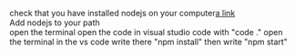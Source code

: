 check that you have installed nodejs on your computer[a link](https://www.google.com/)
 <br /> Add nodejs to your path <br hi/> 
open the terminal
open the code in visual studio code with "code ."
open the terminal in the vs code 
write there "npm install"
then write "npm start"
